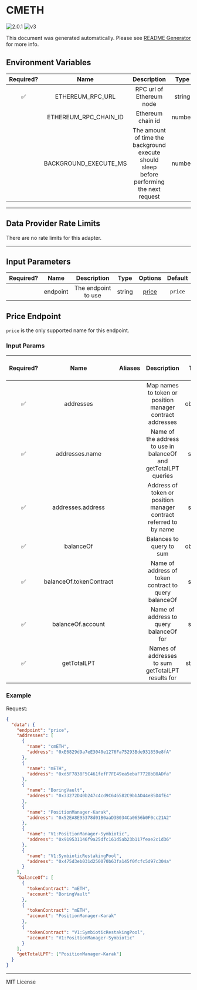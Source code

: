 # CMETH

![2.0.1](https://img.shields.io/github/package-json/v/smartcontractkit/external-adapters-js?filename=packages/sources/cmeth/package.json) ![v3](https://img.shields.io/badge/framework%20version-v3-blueviolet)

This document was generated automatically. Please see [README Generator](../../scripts#readme-generator) for more info.

## Environment Variables

| Required? |         Name          |                                        Description                                        |  Type  | Options | Default |
| :-------: | :-------------------: | :---------------------------------------------------------------------------------------: | :----: | :-----: | :-----: |
|    ✅     |   ETHEREUM_RPC_URL    |                                 RPC url of Ethereum node                                  | string |         |         |
|           | ETHEREUM_RPC_CHAIN_ID |                                     Ethereum chain id                                     | number |         |   `1`   |
|           | BACKGROUND_EXECUTE_MS | The amount of time the background execute should sleep before performing the next request | number |         | `10000` |

---

## Data Provider Rate Limits

There are no rate limits for this adapter.

---

## Input Parameters

| Required? |   Name   |     Description     |  Type  |         Options          | Default |
| :-------: | :------: | :-----------------: | :----: | :----------------------: | :-----: |
|           | endpoint | The endpoint to use | string | [price](#price-endpoint) | `price` |

## Price Endpoint

`price` is the only supported name for this endpoint.

### Input Params

| Required? |          Name           | Aliases |                            Description                            |   Type   | Options | Default | Depends On | Not Valid With |
| :-------: | :---------------------: | :-----: | :---------------------------------------------------------------: | :------: | :-----: | :-----: | :--------: | :------------: |
|    ✅     |        addresses        |         |     Map names to token or position manager contract addresses     | object[] |         |         |            |                |
|    ✅     |     addresses.name      |         |  Name of the address to use in balanceOf and getTotalLPT queries  |  string  |         |         |            |                |
|    ✅     |    addresses.address    |         | Address of token or position manager contract referred to by name |  string  |         |         |            |                |
|    ✅     |        balanceOf        |         |                     Balances to query to sum                      | object[] |         |         |            |                |
|    ✅     | balanceOf.tokenContract |         |       Name of address of token contract to query balanceOf        |  string  |         |         |            |                |
|    ✅     |    balanceOf.account    |         |              Name of address to query balanceOf for               |  string  |         |         |            |                |
|    ✅     |       getTotalLPT       |         |         Names of addresses to sum getTotalLPT results for         | string[] |         |         |            |                |

### Example

Request:

```json
{
  "data": {
    "endpoint": "price",
    "addresses": [
      {
        "name": "cmETH",
        "address": "0xE6829d9a7eE3040e1276Fa75293Bde931859e8fA"
      },
      {
        "name": "mETH",
        "address": "0xd5F7838F5C461fefF7FE49ea5ebaF7728bB0ADfa"
      },
      {
        "name": "BoringVault",
        "address": "0x33272D40b247c4cd9C646582C9bbAD44e85D4fE4"
      },
      {
        "name": "PositionManager-Karak",
        "address": "0x52EA8E95378d01B0aaD3B034Ca0656b0F0cc21A2"
      },
      {
        "name": "V1:PositionManager-Symbiotic",
        "address": "0x919531146f9a25dfc161d5ab23b117feae2c1d36"
      },
      {
        "name": "V1:SymbioticRestakingPool",
        "address": "0x475d3eb031d250070b63fa145f0fcfc5d97c304a"
      }
    ],
    "balanceOf": [
      {
        "tokenContract": "mETH",
        "account": "BoringVault"
      },
      {
        "tokenContract": "mETH",
        "account": "PositionManager-Karak"
      },
      {
        "tokenContract": "V1:SymbioticRestakingPool",
        "account": "V1:PositionManager-Symbiotic"
      }
    ],
    "getTotalLPT": ["PositionManager-Karak"]
  }
}
```

---

MIT License
